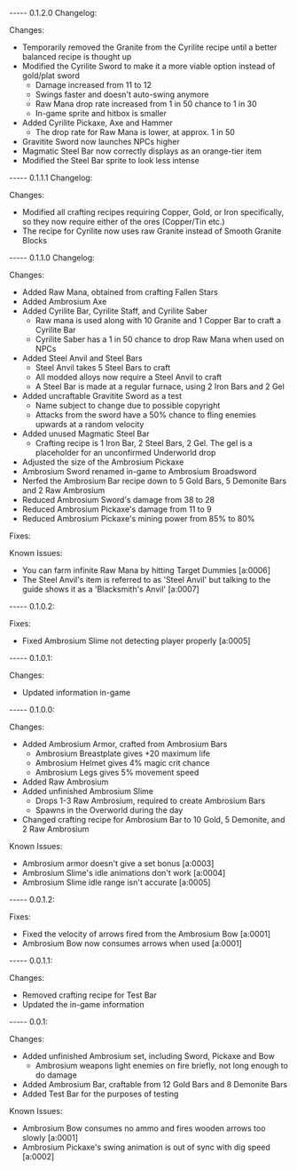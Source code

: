 ----- 0.1.2.0 Changelog:

Changes:

- Temporarily removed the Granite from the Cyrilite recipe until a better balanced recipe is thought up
- Modified the Cyrilite Sword to make it a more viable option instead of gold/plat sword
	- Damage increased from 11 to 12
	- Swings faster and doesn't auto-swing anymore
	- Raw Mana drop rate increased from 1 in 50 chance to 1 in 30
	- In-game sprite and hitbox is smaller
- Added Cyrilite Pickaxe, Axe and Hammer
	- The drop rate for Raw Mana is lower, at approx. 1 in 50
- Gravitite Sword now launches NPCs higher
- Magmatic Steel Bar now correctly displays as an orange-tier item
- Modified the Steel Bar sprite to look less intense

----- 0.1.1.1 Changelog:

Changes:

- Modified all crafting recipes requiring Copper, Gold, or Iron specifically, so they now require either of the ores (Copper/Tin etc.)
- The recipe for Cyrilite now uses raw Granite instead of Smooth Granite Blocks



----- 0.1.1.0 Changelog:

Changes:
- Added Raw Mana, obtained from crafting Fallen Stars
- Added Ambrosium Axe
- Added Cyrilite Bar, Cyrilite Staff, and Cyrilite Saber
	- Raw mana is used along with 10 Granite and 1 Copper Bar to craft a Cyrilite Bar
	- Cyrilite Saber has a 1 in 50 chance to drop Raw Mana when used on NPCs
- Added Steel Anvil and Steel Bars
	- Steel Anvil takes 5 Steel Bars to craft
	- All modded alloys now require a Steel Anvil to craft
	- A Steel Bar is made at a regular furnace, using 2 Iron Bars and 2 Gel
- Added uncraftable Gravitite Sword as a test
	- Name subject to change due to possible copyright
	- Attacks from the sword have a 50% chance to fling enemies upwards at a random velocity
- Added unused Magmatic Steel Bar
	- Crafting recipe is 1 Iron Bar, 2 Steel Bars, 2 Gel. The gel is a placeholder for an unconfirmed Underworld drop
- Adjusted the size of the Ambrosium Pickaxe
- Ambrosium Sword renamed in-game to Ambrosium Broadsword
- Nerfed the Ambrosium Bar recipe down to 5 Gold Bars, 5 Demonite Bars and 2 Raw Ambrosium
- Reduced Ambrosium Sword's damage from 38 to 28
- Reduced Ambrosium Pickaxe's damage from 11 to 9
- Reduced Ambrosium Pickaxe's mining power from 85% to 80%

Fixes:


Known Issues:
- You can farm infinite Raw Mana by hitting Target Dummies [a:0006]
- The Steel Anvil's item is referred to as 'Steel Anvil' but talking to the guide shows it as a 'Blacksmith's Anvil' [a:0007]

----- 0.1.0.2:

Fixes:
- Fixed Ambrosium Slime not detecting player properly [a:0005]



----- 0.1.0.1:

Changes:
- Updated information in-game



----- 0.1.0.0:

Changes:
- Added Ambrosium Armor, crafted from Ambrosium Bars
	- Ambrosium Breastplate gives +20 maximum life
	- Ambrosium Helmet gives 4% magic crit chance
	- Ambrosium Legs gives 5% movement speed
- Added Raw Ambrosium
- Added unfinished Ambrosium Slime
	- Drops 1-3 Raw Ambrosium, required to create Ambrosium Bars
	- Spawns in the Overworld during the day
- Changed crafting recipe for Ambrosium Bar to 10 Gold, 5 Demonite, and 2 Raw Ambrosium

Known Issues:
- Ambrosium armor doesn't give a set bonus [a:0003]
- Ambrosium Slime's idle animations don't work [a:0004]
- Ambrosium Slime idle range isn't accurate [a:0005]



----- 0.0.1.2:

Fixes:
+ Fixed the velocity of arrows fired from the Ambrosium Bow [a:0001]
+ Ambrosium Bow now consumes arrows when used [a:0001]



----- 0.0.1.1:

Changes:
+ Removed crafting recipe for Test Bar
+ Updated the in-game information



----- 0.0.1:

Changes:
+ Added unfinished Ambrosium set, including Sword, Pickaxe and Bow
	+ Ambrosium weapons light enemies on fire briefly, not long enough to do damage
+ Added Ambrosium Bar, craftable from 12 Gold Bars and 8 Demonite Bars
+ Added Test Bar for the purposes of testing

Known Issues:
* Ambrosium Bow consumes no ammo and fires wooden arrows too slowly [a:0001]
* Ambrosium Pickaxe's swing animation is out of sync with dig speed [a:0002]


